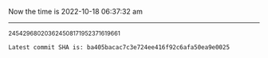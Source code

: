 Now the time is 2022-10-18 06:37:32 am

---

<small>245429680203624508171952371619661</small>

```txt
Latest commit SHA is: ba405bacac7c3e724ee416f92c6afa50ea9e0025
```
